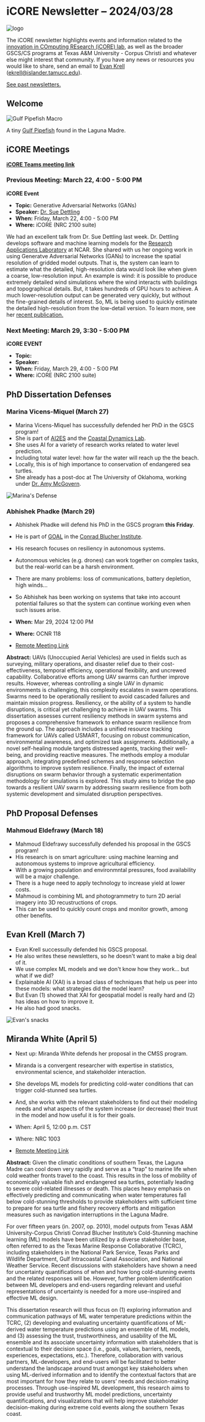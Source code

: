 # iCORE Newsletter – 2024/03/28

![logo](../img/logo_plain_sm.jpg)

The iCORE newsletter highlights events and information related to the [innovation in COmputing REsearch (iCORE) lab](https://icore.tamucc.edu/),
as well as the broader GSCS/CS programs at Texas A&M University - Corpus Christi and whatever else might interest that community.
If you have any news or resources you would like to share, send an email to [Evan Krell](https://scholar.google.com/citations?user=jLuwYGAAAAAJ&hl=en) (ekrell@islander.tamucc.edu).

[See past newsletters.](https://github.com/ekrell/icore_website/tree/main/news)

## Welcome

![Gulf Pipefish Macro](../img/critterbanner.jpg)

A tiny [Gulf Pipefish](https://www.inaturalist.org/observations/201075044#activity_identification_975eff2d-4494-4808-a0a9-f081982d848a) found in the Laguna Madre. 

## iCORE Meetings

**[iCORE Teams meeting link](https://teams.microsoft.com/l/meetup-join/19%3ameeting_MDdlZDBiMTgtYzVjNS00YjhhLWE5OTctY2Y5YzMyYTljNzU5%40thread.v2/0?context=%7b%22Tid%22%3a%2234cbfaf1-67a6-4781-a9ca-514eb2550b66%22%2c%22Oid%22%3a%22994c008b-0707-4f3c-8ac0-73b65e733430%22%7d)**

### Previous Meeting: March 22, 4:00 - 5:00 PM

**iCORE Event**

- **Topic:** Generative Adversarial Networks (GANs)
- **Speaker:** [Dr. Sue Dettling](https://staff.ucar.edu/users/dettling)
- **When:** Friday, March 22, 4:00 - 5:00 PM
- **Where:** iCORE (NRC 2100 suite)

We had an excellent talk from Dr. Sue Dettling last week. 
Dr. Dettling develops software and machine learning models for the [Research
Applications Laboratory](https://ral.ucar.edu/) at NCAR. 
She shared with us her ongoing work in using Generatve Adversarial Networks (GANs) to increase the spatial resolution of gridded model outputs.
That is, the system can learn to estimate what the detailed, high-resolution data would look like when given a coarse, low-resolution input. 
An example is wind: it is possible to produce extremely detailed wind simulations where the wind interacts with buildings and topographical details. But, it takes hundreds of GPU hours to achieve. 
A much lower-resolution output can be generated very quickly, but without the fine-grained details of interest. 
So, ML is being used to quickly estimate the detailed high-resolution from the low-detail version. 
To learn more, see her [recent publication.](https://wes.copernicus.org/articles/8/1251/2023/)


### Next Meeting: March 29, 3:30 - 5:00 PM

**iCORE EVENT**

- **Topic:** 
- **Speaker:** 
- **When:** Friday, March 29, 4:00 - 5:00 PM
- **Where:** iCORE (NRC 2100 suite)


## PhD Dissertation Defenses

### Marina Vicens-Miquel (March 27)

- Marina Vicens-Miquel has successfully defended her PhD in the GSCS program!
- She is part of [AI2ES](https://www.ai2es.org/) and the [Coastal Dynamics Lab](https://www.coastaldynamicslab.org/).
- She uses AI for a variety of research works related to water level prediction.
- Including total water level: how far the water will reach up the the beach.
- Locally, this is of high importance to conservation of endangered sea turtles.
- She already has a post-doc at The University of Oklahoma, working under [Dr. Amy McGovern](https://www.ou.edu/coe/cs/people/faculty/amy-mcgovern).

![Marina's Defense](../img/marina_defense.jpg)

### Abhishek Phadke (March 29)

- Abhishek Phadke will defend his PhD in the GSCS program **this Friday**.
- He is part of [GOAL](https://antoniomedrano.github.io/GOAL.html) in the [Conrad Blucher Institute](https://www.conradblucherinstitute.org/).
- His research focuses on resiliency in autonomous systems.
- Autonomous vehicles (e.g. drones) can work together on complex tasks, but the real-world can be a harsh environment.
- There are many problems: loss of communications, battery depletion, high winds...
- So Abhishek has been working on systems that take into account potential failures so that the system can continue working even when such issues arise.

- **When:** Mar 29, 2024 12:00 PM 
- **Where:** OCNR 118
- [Remote Meeting Link](https://tamucc.zoom.us/j/93363507591?pwd=a1hQMUt2R2Ixek0xblVmWWVPUzFMZz09)

**Abstract:** UAVs (Unoccupied Aerial Vehicles) are used in fields such as surveying, military operations, and disaster relief due to their cost-effectiveness, temporal efficiency, operational flexibility, and uncrewed capability. Collaborative efforts among UAV swarms can further improve results. However, whereas controlling a single UAV in dynamic environments is challenging, this complexity escalates in swarm operations. Swarms need to be operationally resilient to avoid cascaded failures and maintain mission progress. Resiliency, or the ability of a system to handle disruptions, is critical yet challenging to achieve in UAV swarms. This dissertation assesses current resiliency methods in swarm systems and proposes a comprehensive framework to enhance swarm resilience from the ground up. The approach includes a unified resource tracking framework for UAVs called USMART, focusing on robust communication, environmental awareness, and optimized task assignments. Additionally, a novel self-healing module targets distressed agents, tracking their well-being, and providing reactive measures. The methods employ a modular approach, integrating predefined schemes and response selection algorithms to improve system resilience. Finally, the impact of external disruptions on swarm behavior through a systematic experimentation methodology for simulations is explored. This study aims to bridge the gap towards a resilient UAV swarm by addressing swarm resilience from both systemic development and simulated disruption perspectives. 

## PhD Proposal Defenses

### Mahmoud Eldefrawy (March 18)

- Mahmoud Eldefrawy successfully defended his proposal in the GSCS program!
- His research is on smart agriculture: using machine learning and autonomous systems to improve agricultural efficiency.
- With a growing population and environmntal pressures, food availability will be a major challenge.
- There is a huge need to apply technology to increase yield at lower costs.
- Mahmoud is combining ML and photogrammetry to turn 2D aerial imagery into 3D recustructions of crops.
- This can be used to quickly count crops and monitor growth, among other benefits. 

## Evan Krell (March 7)

- Evan Krell successully defended his GSCS proposal.
- He also writes these newsletters, so he doesn't want to make a big deal of it.
- We use complex ML models and we don't know how they work... but what if we did?
- Explainable AI (XAI) is a broad class of techniques that help us peer into these models: what strategies did the model learn?
- But Evan (1) showed that XAI for geospatial model is really hard and (2) has ideas on how to improve it.
- He also had good snacks.

![Evan's snacks](../img/evan_snacks.jpg)


## Miranda White (April 5)

- Next up: Miranda White defends her proposal in the CMSS program.
- Miranda is a convergent researcher with expertise in statistics, environmental science, and stakeholder interaction.
- She develops ML models for predicting cold-water conditions that can trigger cold-stunned sea turtles.
- And, she works with the relevant stakeholders to find out their modeling needs and what aspects of the system increase (or decrease) their trust in the model and how useful it is for their goals.

- When: April 5, 12:00 p.m. CST
- Where: NRC 1003
- [Remote Meeting Link](https://tamucc.zoom.us/j/97410020113?pwd=Q29PWjU1a2E4V1grM1R5QW51VUdVZz09)

**Abstract:** Given the climatic conditions of southern Texas, the Laguna Madre can cool down very rapidly and serve as a “trap” to marine life when cold weather fronts travel to the coast. This results in the loss of mobility of economically valuable fish and endangered sea turtles, potentially leading to severe cold-related illnesses or death. This places heavy emphasis on effectively predicting and communicating when water temperatures fall below cold-stunning thresholds to provide stakeholders with sufficient time to prepare for sea turtle and fishery recovery efforts and mitigation measures such as navigation interruptions in the Laguna Madre.

For over fifteen years (in. 2007, op. 2010), model outputs from Texas A&M University-Corpus Christi Conrad Blucher Institute’s Cold-Stunning machine learning (ML) models have been utilized by a diverse stakeholder base, often referred to as the Texas Marine Response Collaborative (TCRC), including stakeholders in the National Park Service, Texas Parks and Wildlife Department, Gulf Intracoastal Canal Association, and National Weather Service. Recent discussions with stakeholders have shown a need for uncertainty quantifications of when and how long cold-stunning events and the related responses will be. However, further problem identification between ML developers and end-users regarding relevant and useful representations of uncertainty is needed for a more use-inspired and effective ML design.

This dissertation research will thus focus on (1) exploring information and communication pathways of ML water temperature predictions within the TCRC, (2) developing and evaluating uncertainty quantifications of ML-derived water temperature predictions using an ensemble of ML models, and (3) assessing the trust, trustworthiness, and usability of the ML ensemble and its associate uncertainty information with stakeholders that is contextual to their decision space (i.e., goals, values, barriers, needs, experiences, expectations, etc.). Therefore, collaboration with various partners, ML-developers, and end-users will be facilitated to better understand the landscape around trust amongst key stakeholders when using ML-derived information and to identify the contextual factors that are most important for how they relate to users’ needs and decision-making processes. Through use-inspired ML development, this research aims to provide useful and trustworthy ML model predictions, uncertainty quantifications, and visualizations that will help improve stakeholder decision-making during extreme cold events along the southern Texas coast.





